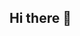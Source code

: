 ## Hi there 👋

<!--
**ppresidio/ppresidio** is a ✨ _special_ ✨ repository because its `README.md` (this file) appears on your GitHub profile.

Here are some ideas to get you started:

- 🔭 I’m currently working on ... Finishing my associates @WNCC, and learn more about Coding
- 🌱 I’m currently learning ... Java, and Python
- 👯 I’m looking to collaborate on ... As many projects as possible
- 🤔 I’m looking for help with ... Tips moving foward with my degree
- 💬 Ask me about ... My computer background
- 📫 How to reach me: ... Email: presidip@wncc.edu
- 😄 Pronouns: ... He/Him
- ⚡ Fun fact: ... I'm from Brazil
-->
